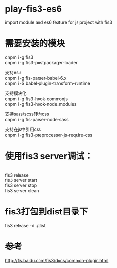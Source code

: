 # play-fis3-es6
import module and es6 feature for js project with fis3

# 需要安装的模块

cnpm i -g fis3
<br>cnpm i -g fis3-postpackager-loader

支持es6
<br>cnpm i -g fis-parser-babel-6.x
<br>cnpm i -S babel-plugin-transform-runtime

支持模块化
<br>cnpm i -g fis3-hook-commonjs
<br>cnpm i -g fis3-hook-node_modules

支持sass/scss转为css
<br>cnpm i -g fis-parser-node-sass

支持在js中引用css
<br>cnpm i -g fis3-preprocessor-js-require-css


# 使用fis3 server调试：
<br>fis3 release
<br>fis3 server start
<br>fis3 server stop
<br>fis3 server clean


# fis3打包到dist目录下
fis3 release -d ./dist


# 参考
http://fis.baidu.com/fis3/docs/common-plugin.html
